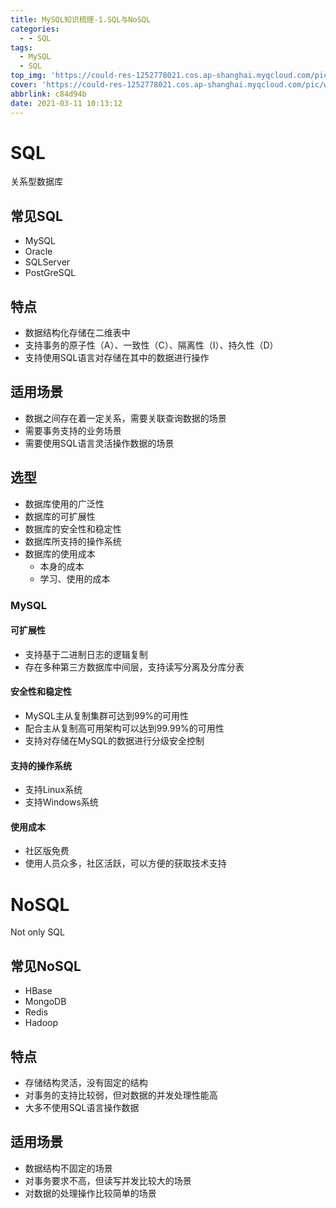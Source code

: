 ```yaml
---
title: MySQL知识梳理-1.SQL与NoSQL
categories:
  - - SQL
tags:
  - MySQL
  - SQL
top_img: 'https://could-res-1252778021.cos.ap-shanghai.myqcloud.com/pic/wallpaper/1618218907854.jpg'
cover: 'https://could-res-1252778021.cos.ap-shanghai.myqcloud.com/pic/wallpaper/1618218907854.jpg'
abbrlink: c84d94b
date: 2021-03-11 10:13:12
---
```






# SQL

关系型数据库



## 常见SQL

- MySQL
- Oracle
- SQLServer
- PostGreSQL



## 特点

- 数据结构化存储在二维表中
- 支持事务的原子性（A）、一致性（C）、隔离性（I）、持久性（D）
- 支持使用SQL语言对存储在其中的数据进行操作

## 适用场景

- 数据之间存在着一定关系，需要关联查询数据的场景
- 需要事务支持的业务场景
- 需要使用SQL语言灵活操作数据的场景

## 选型

- 数据库使用的广泛性
- 数据库的可扩展性
- 数据库的安全性和稳定性
- 数据库所支持的操作系统
- 数据库的使用成本
  - 本身的成本
  - 学习、使用的成本



### MySQL

#### 可扩展性

- 支持基于二进制日志的逻辑复制
- 存在多种第三方数据库中间层，支持读写分离及分库分表

#### 安全性和稳定性

- MySQL主从复制集群可达到99%的可用性
- 配合主从复制高可用架构可以达到99.99%的可用性
- 支持对存储在MySQL的数据进行分级安全控制

#### 支持的操作系统

- 支持Linux系统
- 支持Windows系统

#### 使用成本

- 社区版免费
- 使用人员众多，社区活跃，可以方便的获取技术支持





# NoSQL

Not only SQL



## 常见NoSQL

- HBase
- MongoDB
- Redis
- Hadoop

## 特点

- 存储结构灵活，没有固定的结构
- 对事务的支持比较弱，但对数据的并发处理性能高
- 大多不使用SQL语言操作数据



## 适用场景

- 数据结构不固定的场景
- 对事务要求不高，但读写并发比较大的场景
- 对数据的处理操作比较简单的场景